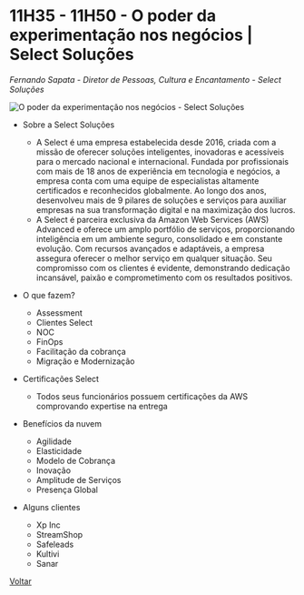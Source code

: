 # 11H35 - 11H50 - O poder da experimentação nos negócios | Select Soluções

_Fernando Sapata - Diretor de Pessoas, Cultura e Encantamento - Select Soluções_

![O poder da experimentação nos negócios - Select Soluções](./pictures/poderexperimentacao.jpg)

* Sobre a Select Soluções
    * A Select é uma empresa estabelecida desde 2016, criada com a missão de oferecer soluções inteligentes, inovadoras e acessíveis para o mercado nacional e internacional. Fundada por profissionais com mais de 18 anos de experiência em tecnologia e negócios, a empresa conta com uma equipe de especialistas altamente certificados e reconhecidos globalmente. Ao longo dos anos, desenvolveu mais de 9 pilares de soluções e serviços para auxiliar empresas na sua transformação digital e na maximização dos lucros.
    * A Select é parceira exclusiva da Amazon Web Services (AWS) Advanced e oferece um amplo portfólio de serviços, proporcionando inteligência em um ambiente seguro, consolidado e em constante evolução. Com recursos avançados e adaptáveis, a empresa assegura oferecer o melhor serviço em qualquer situação. Seu compromisso com os clientes é evidente, demonstrando dedicação incansável, paixão e comprometimento com os resultados positivos.

* O que fazem?
    * Assessment
    * Clientes Select
    * NOC
    * FinOps
    * Facilitação da cobrança
    * Migração e Modernização
    
* Certificações Select
    * Todos seus funcionários possuem certificações da AWS comprovando expertise na entrega   

* Benefícios da nuvem
    * Agilidade
    * Elasticidade
    * Modelo de Cobrança
    * Inovação
    * Amplitude de Serviços
    * Presença Global

* Alguns clientes
    * Xp Inc
    * StreamShop
    * Safeleads
    * Kultivi
    * Sanar

[Voltar](/aws-cloud-experience-2024)